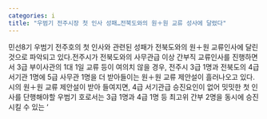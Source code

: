 ```yaml
---
categories: i
title: "우범기 전주시장 첫 인사 성패…전북도와의 원＋원 교류 성사에 달렸다"
---
```

민선8기 우범기 전주호의 첫 인사와 관련된 성패가 전북도와의 원＋원 교류인사에 달린 것으로 파악되고 있다.전주시가 전북도와의 사무관급 이상 간부직 교류인사를 진행하면서 3급 부이사관의 1대 1일 교류 등이 여의치 않을 경우, 전주시 3급 1명과 전북도의 4급 서기관 1명에 5급 사무관 1명을 더 받아들이는 원＋원 교류 제안설이 흘러나오고 있다.시의 원＋원 교류 제안설이 받아 들여지면, 4급 서기관급 승진요인이 없어 밋밋한 첫 인사를 단행해야할 우범기 호로서는 3급 1명과 4급 1명 등 최고위 간부 2명을 동시에 승진시킬 수 있는 ‘